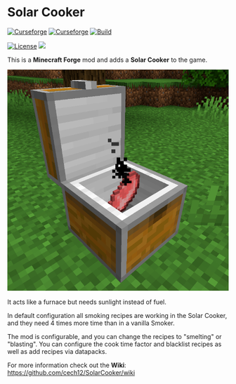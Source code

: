 # Solar Cooker 

[![Curseforge](http://cf.way2muchnoise.eu/versions/For%20MC_solar-cooker_all(0D0D0D-F16436-fff-010101).svg)](https://www.curseforge.com/minecraft/mc-mods/solar-cooker/files)
[![Curseforge](http://cf.way2muchnoise.eu/full_solar-cooker_downloads(0D0D0D-F16436-fff-010101-fff).svg)](https://www.curseforge.com/minecraft/mc-mods/solar-cooker)
[![Build](https://github.com/cech12/SolarCooker/actions/workflows/build.yml/badge.svg)](https://github.com/cech12/SolarCooker/actions/workflows/build.yml)
<!--[![Test](https://github.com/cech12/SolarCooker/actions/workflows/test.yml/badge.svg)](https://github.com/cech12/SolarCooker/actions/workflows/test.yml))-->
[![License](https://img.shields.io/github/license/cech12/SolarCooker)](http://opensource.org/licenses/MIT)
[![](https://img.shields.io/discord/752506676719910963.svg?style=flat&color=informational&logo=discord&label=Discord)](https://discord.gg/gRUFH5t)

This is a **Minecraft Forge** mod and adds a **Solar Cooker** to the game.

![All Furnaces](material/logo.png)

It acts like a furnace but needs sunlight instead of fuel.

In default configuration all smoking recipes are working in the Solar Cooker, and they need 4 times more time than in a vanilla Smoker.

The mod is configurable, and you can change the recipes to "smelting" or "blasting". You can configure the cook time factor and blacklist recipes as well as add recipes via datapacks.

For more information check out the **Wiki**: https://github.com/cech12/SolarCooker/wiki